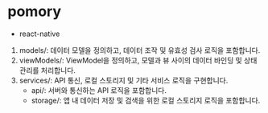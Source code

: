 # pomory

* react-native

1. models/: 데이터 모델을 정의하고, 데이터 조작 및 유효성 검사 로직을 포함합니다.
2. viewModels/: ViewModel을 정의하고, 모델과 뷰 사이의 데이터 바인딩 및 상태 관리를 처리합니다.
3. services/: API 통신, 로컬 스토리지 및 기타 서비스 로직을 구현합니다.
    * api/: 서버와 통신하는 API 로직을 포함합니다.
    * storage/: 앱 내 데이터 저장 및 검색을 위한 로컬 스토리지 로직을 포함합니다.
